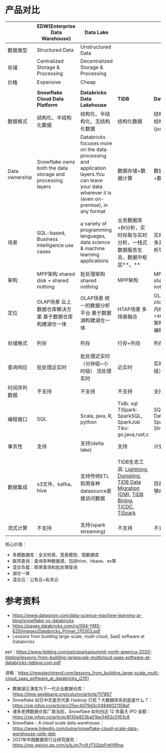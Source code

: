 # 产品对比

|                | **EDW(Enterprise Data Warehouse)**                         | **Data Lake**                                                |                                                              |                                                     |                                                              |                                                              |                                                              |
| -------------- | ---------------------------------------------------------- | ------------------------------------------------------------ | ------------------------------------------------------------ | --------------------------------------------------- | ------------------------------------------------------------ | ------------------------------------------------------------ | ------------------------------------------------------------ |
| 数据类型       | Structured Data                                            | Unstructured Data                                            |                                                              |                                                     |                                                              |                                                              |                                                              |
| 存储           | Centralized Storage & Processing                           | Decentralized Storage & Processing                           |                                                              |                                                     |                                                              |                                                              |                                                              |
| 价格           | Expensive                                                  | Cheap                                                        |                                                              |                                                     |                                                              |                                                              |                                                              |
|                |                                                            |                                                              |                                                              |                                                     |                                                              |                                                              |                                                              |
|                | **Snowflake Cloud Data Platform**                          | **Databricks Data Lakehouse**                                | **TiDB**                                                     | **Databend**                                        | **AnalyticDB**                                               | **Apache** **HAWQ**                                          | **ClickHouse**                                               |
| 数据格式       | 结构化、半结构化数据                                       | 结构化、半结构化、无结构化数据                               | 结构化数据                                                   | 结构化、半结构化(json)数据                          | 结构化+半结构化                                              | 结构化+半结构化+非结构化                                     | 结构化、半结构化(json)数据                                   |
| Data ownership | Snowflake owns both the data storage and processing layers | Databricks focuses more on the data processing and application layers.You can leave your data wherever it is (even on-premise), in any format | 数据存储+数据计算                                            | 数据存储+数据计算                                   | 存储依赖盘古，调度依赖伏羲，本身负责计算与解析               | 偏计算引擎，存储依赖HDFS                                     | 数据存储与数据计算耦合MPP架构                                |
| 场景           | SQL-based, Business Intelligence use cases                 | a variety of programming languages, data science & machine learning applications | 业务数据库+BI分析，实时存取与实时分析，一栈式数据服务生态，数据中枢层**。** | 实时数仓，多源联合分析等等                          | [应用场景](https://help.aliyun.com/document_detail/93838.html?spm=a2c4g.11186623.6.551.32832eb4ABsjnt)：实时数仓，精准营销，商业智能报表，多源联合分析，交互式查询 | OLAP数据仓库，机器学习                                       | 实时数仓，多源联合分析等等                                   |
| 架构           | MPP架构 shared disk + shared nothing                       | 批处理架构 shared nothing                                    | MPP架构                                                      | MPP架构 shared nothing                              | MPP+DAG                                                      | MPP+DAG                                                      | MPP架构 shared nothing                                       |
| 定位           | OLAP场景 云上数据仓库解决方案 基于数据仓库构建湖仓一体     | OLAP场景 统一的数据分析平台 基于数据湖构建湖仓一体           | HTAP场景 多场景融合                                          | OLAP场景 clickhouse内核+snowflake架构+spark编程接口 | 实时OLAP场景                                                 | OLAP                                                         | OLAP                                                         |
| 存储格式       | 列存                                                       | 列存                                                         | 行存+列存                                                    | 列存                                                | 行存+列存                                                    | 行存，列存可选                                               | 列存                                                         |
| 查询响应       | 批处理近实时                                               | 批处理近实时（分钟级~小时级） 流处理实时                     | 近实时                                                       | 实时（秒级）                                        | 实时                                                         | 实时                                                         | 实时（秒级）                                                 |
| 时间序列数据   | 不支持                                                     | 不支持                                                       | 不支持                                                       | 支持                                                | 不支持                                                       | 不支持                                                       | 支持                                                         |
| 编程接口       | SQL                                                        | Scala, java, R, python                                       | Tidb: sql TiSpark: SparkSQL, SparkJob Tikv: go,java,rust,c   | SQL Spark DataFrame Spark Streaming                 | [多种编程接口](https://help.aliyun.com/document_detail/122512.html)：Java, Python, C#, PHP, GO等 | Python, Perl, Java, C/C++, R                                 | SQL                                                          |
| 事务性         | 支持                                                       | 支持(delta lake)                                             | 支持                                                         | 计划支持？                                          | [支持](https://help.aliyun.com/document_detail/120144.html)  | 支持                                                         | 不支持                                                       |
| 数据集成       | s3文件、kafka、hive                                        | 支持传统ETL和用各种datasource直接访问数据                    | TIDB生态工具: [Lightning](https://docs.pingcap.com/zh/tidb/stable/tidb-lightning-overview), [Dumpling](https://docs.pingcap.com/zh/tidb/stable/dumpling-overview), [TiDB Data Migration (DM)](https://docs.pingcap.com/zh/tidb-data-migration/stable/overview), [TiDB Binlog](https://docs.pingcap.com/zh/tidb/stable/tidb-binlog-overview), [TiCDC](https://github.com/pingcap/ticdc), [TiSpark](https://docs.pingcap.com/zh/tidb/stable/tispark-overview) | 目前产品不够成熟                                    | [支持数据源](https://help.aliyun.com/document_detail/123754.htm?spm=a2c4g.11186623.2.5.426a4a484UAbjD#concept-2138717) | HDFS文件数据（读写） Hive（只读） HBase（只读） JSON（只读） AVRO | [集成引擎](https://clickhouse.tech/docs/zh/engines/table-engines/)：KAFKA,MYSQL,ODBC,JDBC,HDFS |
| 流式计算       | 不支持                                                     | 支持(spark streaming)                                        | 不支持                                                       | 不支持                                              | 不支持                                                       | 不支持                                                       | 不支持                                                       |

核心价值：

- 多模数据库：全文检索、宽表模型、图数据库
- 联邦查询：查询多种数据源，包括hive、hbase、es等
- 混合负载：即席查询和批处理查询
- 湖仓一体
- 混合云：公有云+私有云

# 参考资料

- https://www.datagrom.com/data-science-machine-learning-ai-blog/snowflake-vs-databricks
- https://pages.databricks.com/rs/094-YMS-629/images/Databricks_Primer_170303.pdf
- Lessons from building large-scale, multi-cloud, SaaS software at Databricks

ppt：https://www.iteblog.com/ppt/sparkaisummit-north-america-2020-iteblog/lessons-from-building-largescale-multicloud-saas-software-at-databricks-iteblog.com.pdf

讲稿：https://newstechtrend.com/lessons_from_building_large-scale_multi-cloud_saas_software_at_databricks_i2151

- 数据湖正演变为下一代企业数据仓库：https://time.geekbang.org/column/article/117867
- Snowflake 如日中天是否代表 Hadoop 已死？大数据体系到底是什么？：https://xie.infoq.cn/article/c25ec4079d3c04846021158a1
- 诸多老牌数据仓库厂商当前，Snowflake 如何创近 12 年最大 IPO 金额：https://xie.infoq.cn/article/8f30e823ba51be3462c0163c8
- Snowflake - A cloud scale data warehouse：https://www.linkedin.com/pulse/snowflake-cloud-scale-data-warehouse-rajib-deb
- 2021年中国数据库行业研究报告：https://mp.weixin.qq.com/s/bJm7rvfLtT5QdzFnKfjRhw